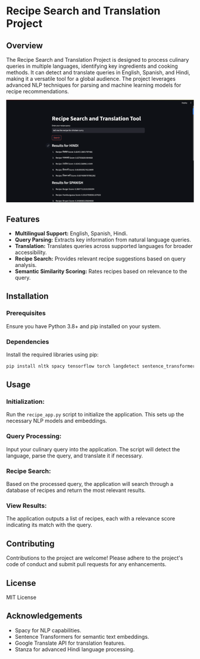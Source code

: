 # Recipe Search and Translation Project

## Overview
The Recipe Search and Translation Project is designed to process culinary queries in multiple languages, identifying key ingredients and cooking methods. It can detect and translate queries in English, Spanish, and Hindi, making it a versatile tool for a global audience. The project leverages advanced NLP techniques for parsing and machine learning models for recipe recommendations.

![img](./images/search.png)

## Features
- **Multilingual Support:** English, Spanish, Hindi.
- **Query Parsing:** Extracts key information from natural language queries.
- **Translation:** Translates queries across supported languages for broader accessibility.
- **Recipe Search:** Provides relevant recipe suggestions based on query analysis.
- **Semantic Similarity Scoring:** Rates recipes based on relevance to the query.

## Installation

### Prerequisites
Ensure you have Python 3.8+ and pip installed on your system.

### Dependencies
Install the required libraries using pip:

```bash
pip install nltk spacy tensorflow torch langdetect sentence_transformers faiss-cpu googletrans==4.0.0-rc1 stanza
```


## Usage

### Initialization:
Run the `recipe_app.py` script to initialize the application. This sets up the necessary NLP models and embeddings.

### Query Processing:
Input your culinary query into the application. The script will detect the language, parse the query, and translate it if necessary.

### Recipe Search:
Based on the processed query, the application will search through a database of recipes and return the most relevant results.

### View Results:
The application outputs a list of recipes, each with a relevance score indicating its match with the query.

## Contributing
Contributions to the project are welcome! Please adhere to the project's code of conduct and submit pull requests for any enhancements.

## License
MIT License

## Acknowledgements
- Spacy for NLP capabilities.
- Sentence Transformers for semantic text embeddings.
- Google Translate API for translation features.
- Stanza for advanced Hindi language processing.

